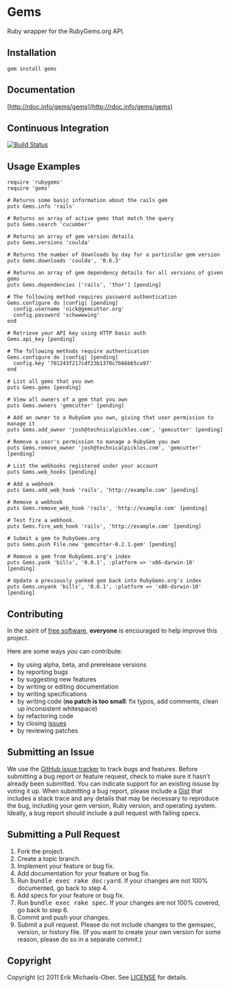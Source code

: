 Gems
====
Ruby wrapper for the RubyGems.org API.

Installation
------------
    gem install gems

Documentation
-------------
[http://rdoc.info/gems/gems](http://rdoc.info/gems/gems)

Continuous Integration
----------------------
[![Build Status](http://travis-ci.org/sferik/gems.png)](http://travis-ci.org/sferik/gems)

Usage Examples
--------------
    require 'rubygems'
    require 'gems'

    # Returns some basic information about the rails gem
    puts Gems.info 'rails'

    # Returns an array of active gems that match the query
    puts Gems.search 'cucumber'

    # Returns an array of gem version details
    puts Gems.versions 'coulda'

    # Returns the number of downloads by day for a particular gem version
    puts Gems.downloads 'coulda', '0.6.3'

    # Returns an array of gem dependency details for all versions of given gems
    puts Gems.dependencies ['rails', 'thor'] [pending]

    # The following method requires password authentication
    Gems.configure do |config| [pending]
      config.username 'nick@gemcutter.org'
      config.password 'schwwwwing'
    end

    # Retrieve your API key using HTTP basic auth
    Gems.api_key [pending]

    # The following methods require authentication
    Gems.configure do |config| [pending]
      config.key '701243f217cdf23b1370c7b66b65ca97'
    end

    # List all gems that you own
    puts Gems.gems [pending]

    # View all owners of a gem that you own
    puts Gems.owners 'gemcutter' [pending]

    # Add an owner to a RubyGem you own, giving that user permission to manage it
    puts Gems.add_owner 'josh@technicalpickles.com', 'gemcutter' [pending]

    # Remove a user's permission to manage a RubyGem you own
    puts Gems.remove_owner 'josh@technicalpickles.com', 'gemcutter' [pending]

    # List the webhooks registered under your account
    puts Gems.web_hooks [pending]

    # Add a webhook
    puts Gems.add_web_hook 'rails', 'http://example.com' [pending]

    # Remove a webhook
    puts Gems.remove_web_hook 'rails', 'http://example.com' [pending]

    # Test fire a webhook.
    puts Gems.fire_web_hook 'rails', 'http://example.com' [pending]

    # Submit a gem to RubyGems.org
    puts Gems.push File.new 'gemcutter-0.2.1.gem' [pending]

    # Remove a gem from RubyGems.org's index
    puts Gems.yank 'bills', '0.0.1', :platform => 'x86-darwin-10' [pending]

    # Update a previously yanked gem back into RubyGems.org's index
    puts Gems.unyank 'bills', '0.0.1', :platform => 'x86-darwin-10' [pending]

Contributing
------------
In the spirit of [free software](http://www.fsf.org/licensing/essays/free-sw.html), **everyone** is encouraged to help improve this project.

Here are some ways *you* can contribute:

* by using alpha, beta, and prerelease versions
* by reporting bugs
* by suggesting new features
* by writing or editing documentation
* by writing specifications
* by writing code (**no patch is too small**: fix typos, add comments, clean up inconsistent whitespace)
* by refactoring code
* by closing [issues](https://github.com/sferik/gems/issues)
* by reviewing patches

Submitting an Issue
-------------------
We use the [GitHub issue tracker](https://github.com/sferik/gems/issues) to track bugs and
features. Before submitting a bug report or feature request, check to make sure it hasn't already
been submitted. You can indicate support for an existing issuse by voting it up. When submitting a
bug report, please include a [Gist](https://gist.github.com/) that includes a stack trace and any
details that may be necessary to reproduce the bug, including your gem version, Ruby version, and
operating system. Ideally, a bug report should include a pull request with failing specs.

Submitting a Pull Request
-------------------------
1. Fork the project.
2. Create a topic branch.
3. Implement your feature or bug fix.
4. Add documentation for your feature or bug fix.
5. Run <tt>bundle exec rake doc:yard</tt>. If your changes are not 100% documented, go back to step 4.
6. Add specs for your feature or bug fix.
7. Run <tt>bundle exec rake spec</tt>. If your changes are not 100% covered, go back to step 6.
8. Commit and push your changes.
9. Submit a pull request. Please do not include changes to the gemspec, version, or history file. (If you want to create your own version for some reason, please do so in a separate commit.)

Copyright
---------
Copyright (c) 2011 Erik Michaels-Ober.
See [LICENSE](https://github.com/sferik/gems/blob/master/LICENSE.md) for details.
